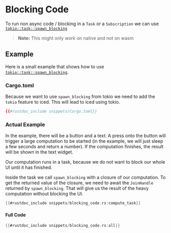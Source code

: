 # Blocking Code
To run non async code / blocking in a `Task` or a `Subscription` we can use [`tokio::task::spawn_blocking`](https://dtantsur.github.io/rust-openstack/tokio/task/fn.spawn_blocking.html)

> **Note:** This might only work on native and not on wasm

## Example
Here is a small example that shows how to use [`tokio::task::spawn_blocking`](https://dtantsur.github.io/rust-openstack/tokio/task/fn.spawn_blocking.html).

### Cargo.toml
Because we want to use `spawn_blocking` from tokio we need to add the `tokio` feature to iced. This will lead to iced using tokio.
```toml
{{#rustdoc_include snippets/Cargo.toml}}
```

### Actual Example
In the example, there will be a button and a text. A press onto the button will trigger a large computation to be started (in the example, we will just sleep a few seconds and return a number). 
If the computation finishes, the result will be shown in the text widget.

Our computation runs in a task, because we do not want to block our whole UI until it has finished.

Inside the task we call `spawn_blocking` with a closure of our computation. To get the returned value of the closure, we need to await the `JoinHandle`  returned by `spawn_blocking`.
That will give us the result of the heavy computation without blocking the UI.

```rust
{{#rustdoc_include snippets/blocking_code.rs:compute_task}}
```

#### Full Code
```rust
{{#rustdoc_include snippets/blocking_code.rs:all}}
```